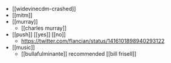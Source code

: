 - [[widevinecdm-crashed]]
- [[mitm]]
- [[murray]]
	- [[charles murray]]
- [[push]] [[yes]] [[no]] 
	- https://twitter.com/flancian/status/1416101898940293122
- [[music]]
	- [[bullafulminante]] recommended [[bill frisell]]